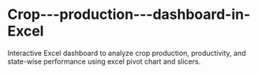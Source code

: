 # Crop---production---dashboard-in-Excel
Interactive Excel dashboard to analyze crop production, productivity, and state-wise performance using excel pivot chart and slicers.
